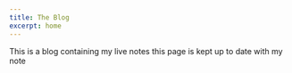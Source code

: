 ```yaml
---
title: The Blog
excerpt: home
---
```

This is a blog containing my live notes
this page is kept up to date with my note



